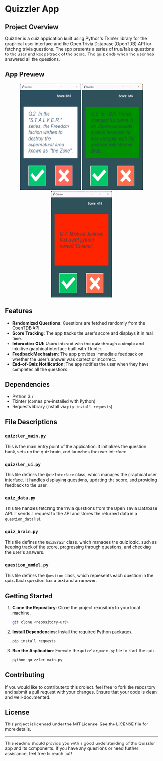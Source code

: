# Quizzler App

## Project Overview

Quizzler is a quiz application built using Python's Tkinter library for the graphical user interface and the Open Trivia Database (OpenTDB) API for fetching trivia questions. The app presents a series of true/false questions to the user and keeps track of the score. The quiz ends when the user has answered all the questions.


## App Preview
<p align="center">
  <img src="https://github.com/Eyimofe28/Images/blob/main/Screenshot%202024-08-23%20173914.png?raw=true" width="200" height="350" />
  <img src="https://github.com/Eyimofe28/Images/blob/main/Screenshot%202024-08-23%20173953.png?raw=true" width="200" height="350" />
  <img src="https://github.com/Eyimofe28/Images/blob/main/Screenshot%202024-08-23%20174019.png?raw=true" width="200" height="350" />
</p>

## Features

- **Randomized Questions**: Questions are fetched randomly from the OpenTDB API.
- **Score Tracking**: The app tracks the user's score and displays it in real time.
- **Interactive GUI**: Users interact with the quiz through a simple and intuitive graphical interface built with Tkinter.
- **Feedback Mechanism**: The app provides immediate feedback on whether the user's answer was correct or incorrect.
- **End-of-Quiz Notification**: The app notifies the user when they have completed all the questions.

## Dependencies

- Python 3.x
- Tkinter (comes pre-installed with Python)
- Requests library (install via `pip install requests`)

## File Descriptions

### `quizzler_main.py`

This is the main entry point of the application. It initializes the question bank, sets up the quiz brain, and launches the user interface.

### `quizzler_ui.py`

This file defines the `QuizInterface` class, which manages the graphical user interface. It handles displaying questions, updating the score, and providing feedback to the user.

### `quiz_data.py`

This file handles fetching the trivia questions from the Open Trivia Database API. It sends a request to the API and stores the returned data in a `question_data` list.

### `quiz_brain.py`

This file defines the `QuizBrain` class, which manages the quiz logic, such as keeping track of the score, progressing through questions, and checking the user's answers.

### `question_model.py`

This file defines the `Question` class, which represents each question in the quiz. Each question has a text and an answer.

## Getting Started

1. **Clone the Repository**: Clone the project repository to your local machine.
   ```bash
   git clone <repository-url>
   ```

2. **Install Dependencies**: Install the required Python packages.
   ```bash
   pip install requests
   ```

3. **Run the Application**: Execute the `quizzler_main.py` file to start the quiz.
   ```bash
   python quizzler_main.py
   ```

## Contributing

If you would like to contribute to this project, feel free to fork the repository and submit a pull request with your changes. Ensure that your code is clean and well-documented.

## License

This project is licensed under the MIT License. See the LICENSE file for more details.

---

This readme should provide you with a good understanding of the Quizzler app and its components. If you have any questions or need further assistance, feel free to reach out!
